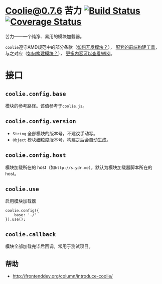 # Coolie@0.7.6 苦力 [![Build Status][travis-img]][travis-url] [![Coverage Status](https://coveralls.io/repos/cloudcome/coolie/badge.svg)](https://coveralls.io/r/cloudcome/coolie)


苦力——一个纯净、易用的模块加载器。

`coolie`遵守AMD规范中的部分条款（[如何开发模块？](https://github.com/cloudcome/coolie/wiki/development)），
[配套的前端构建工具](https://github.com/cloudcome/nodejs-coolie)，
与之对应（[如何构建模块？](https://github.com/cloudcome/coolie/wiki/production)），
[更多内容可以查看WIKI](https://github.com/cloudcome/coolie/wiki)。


# 接口
## `coolie.config.base`
模块的参考路径。该值参考于`coolie.js`。


## `coolie.config.version`
- `String` 全部模块的版本号，不建议手动写。
- `Object` 模块细粒度版本号，构建之后会自动生成。


## `coolie.config.host`
模块加载所在的 host（如`http://s.ydr.me`），默认为模块加载器脚本所在的 host。


## `coolie.use`
启用模块加载器
```
coolie.config({
	base: './'
}).use();
```

## `coolie.callback`
模块全部加载完毕后回调。常用于测试项目。


## 帮助
- <http://frontenddev.org/column/introduce-coolie/>



[travis-img]: https://travis-ci.org/cloudcome/coolie.svg?branch=master
[travis-url]: https://travis-ci.org/cloudcome/coolie
